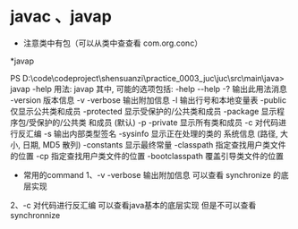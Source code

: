 # javac 、javap

* 注意类中有包（可以从类中查查看 com.org.conc）

*javap


PS D:\code\codeproject\shensuanzi\practice_0003_juc\juc\src\main\java> javap -help
用法: javap <options> <classes>
其中, 可能的选项包括:
  -help  --help  -?        输出此用法消息
  -version                 版本信息
  -v  -verbose             输出附加信息
  -l                       输出行号和本地变量表
  -public                  仅显示公共类和成员
  -protected               显示受保护的/公共类和成员
  -package                 显示程序包/受保护的/公共类
                           和成员 (默认)
  -p  -private             显示所有类和成员
  -c                       对代码进行反汇编
  -s                       输出内部类型签名
  -sysinfo                 显示正在处理的类的
                           系统信息 (路径, 大小, 日期, MD5 散列)
  -constants               显示最终常量
  -classpath <path>        指定查找用户类文件的位置
  -cp <path>               指定查找用户类文件的位置
  -bootclasspath <path>    覆盖引导类文件的位置



* 常用的command
1、-v  -verbose             输出附加信息  可以查看 synchronize 的底层实现

2、-c                       对代码进行反汇编  可以查看java基本的底层实现 但是不可以查看synchronnize